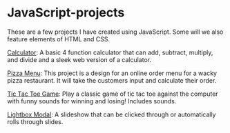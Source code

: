 # JavaScript-projects
These are a few projects I have created using JavaScript. Some will we also feature elements of HTML and CSS.



[Calculator](https://github.com/clcar23/JavaScript-projects/tree/main/Calculator): A basic 4 function calculator that can add, subtract, multiply, and divide and a sleek web version of a calculator.


[Pizza Menu](https://github.com/clcar23/JavaScript-projects/tree/main/Pizza_Project): This project is a design for an online order menu for a wacky pizza restaurant. It will take the customers input and calculate their order.


[Tic Tac Toe Game](https://github.com/clcar23/JavaScript-projects/tree/main/TicTacToe): Play a classic game of tic tac toe against the computer with funny sounds for winning and losing! Includes sounds.


[Lightbox Modal](https://github.com/clcar23/JavaScript-projects/tree/main/Lightbox_Modal): A slideshow that can be clicked through or automatically rolls through slides.
